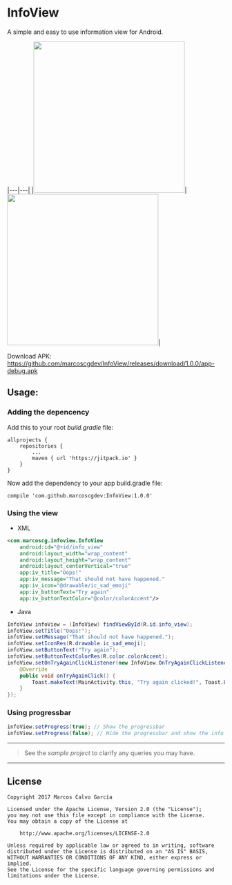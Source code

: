 # InfoView
A simple and easy to use information view for Android.

|---|---|
|<img src="https://raw.githubusercontent.com/marcoscgdev/InfoView/master/device-2017-10-02-181419.png" width="350">|<img src="https://raw.githubusercontent.com/marcoscgdev/InfoView/master/device-2017-10-02-183520.gif" width="350">|

Download APK: https://github.com/marcoscgdev/InfoView/releases/download/1.0.0/app-debug.apk

## Usage:

### Adding the depencency

Add this to your root *build.gradle* file:

```
allprojects {
    repositories {
        ...
        maven { url 'https://jitpack.io' }
    }
}
```

Now add the dependency to your app build.gradle file:

```
compile 'com.github.marcoscgdev:InfoView:1.0.0'
```

### Using the view

- XML

```xml
<com.marcoscg.infoview.InfoView
    android:id="@+id/info_view"
    android:layout_width="wrap_content"
    android:layout_height="wrap_content"
    android:layout_centerVertical="true"
    app:iv_title="Oops!"
    app:iv_message="That should not have happened."
    app:iv_icon="@drawable/ic_sad_emoji"
    app:iv_buttonText="Try again"
    app:iv_buttonTextColor="@color/colorAccent"/>
```

- Java

```java
InfoView infoView = (InfoView) findViewById(R.id.info_view);
infoView.setTitle("Oops!");
infoView.setMessage("That should not have happened.");
infoView.setIconRes(R.drawable.ic_sad_emoji);
infoView.setButtonText("Try again");
infoView.setButtonTextColorRes(R.color.colorAccent);
infoView.setOnTryAgainClickListener(new InfoView.OnTryAgainClickListener() {
    @Override
    public void onTryAgainClick() {
        Toast.makeText(MainActivity.this, "Try again clicked!", Toast.LENGTH_SHORT).show();
    }
});
```

### Using progressbar
```java
infoView.setProgress(true); // Show the progressbar
infoView.setProgress(false); // Hide the progressbar and show the info content
```

---
>See the *sample project* to clarify any queries you may have.

---

## License

```
Copyright 2017 Marcos Calvo García

Licensed under the Apache License, Version 2.0 (the "License");
you may not use this file except in compliance with the License.
You may obtain a copy of the License at

    http://www.apache.org/licenses/LICENSE-2.0

Unless required by applicable law or agreed to in writing, software
distributed under the License is distributed on an "AS IS" BASIS,
WITHOUT WARRANTIES OR CONDITIONS OF ANY KIND, either express or implied.
See the License for the specific language governing permissions and
limitations under the License.
```

